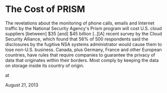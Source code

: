 # The Cost of PRISM
The revelations about the monitoring of phone calls, emails and Internet traffic by the National Security Agency's Prism program will cost U.S. cloud suppliers [between] $35 [and] $45 billion [..][A] recent survey by the Cloud Security Alliance, which found that 56% of 500 respondents said the disclosures by the fugitive NSA systems administrator would cause them to lose non-U.S. business. Canada, plus Germany, France and other European countries, have rules that require companies to guarantee the privacy of data that originates within their borders. Most comply by keeping the data on storage inside its country of origin.







at

August 21, 2013















